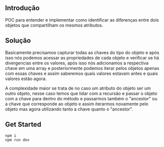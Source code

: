 ## Introdução

POC para entender e implementar como identificar as diferenças
entre dois objetos que compartilham os mesmos atributos.

## Solução

Basicamente precisamos capturar todas as chaves do tipo do objeto e após isso nós podemos
acessar as propriedades de cada objeto e verificar se há divergencias entre os valores, após isso nós adicionamos 
a respectiva chave em uma array e posteriormente podemos iterar pelos objetos apenas com essas chaves e assim saberemos
quais valores estavam antes e quais valores estão agora.

A complexidade maior se trata de no caso um atributo do objeto ser um outro objeto, nesse caso 
temos que lidar com a recursão e passar o objeto com a chave para dentro do método e passarmos também o "ancestor"
ou a chave que corresponde ao objeto e assim iterarmos novamente pelo objeto mas agora utilizando tanto a chave quanto o "ancestor".

## Get Started

```
npm i
npm run dev
```